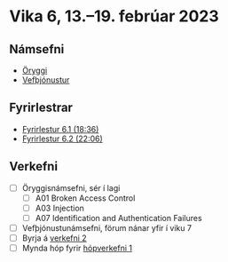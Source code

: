 # Vika 6, 13.–19. febrúar 2023

## Námsefni

- [Öryggi](../namsefni/13.oryggi/)
- [Vefþjónustur](../namsefni/14.vefthjonustur/)

## Fyrirlestrar

- [Fyrirlestur 6.1 (18:36)](https://youtu.be/1KuEJbJJnzw)
- [Fyrirlestur 6.2 (22:06)](https://youtu.be/B_5Ob4m7_Uo)

## Verkefni

- [ ] Öryggisnámsefni, sér í lagi
  - [ ] A01 Broken Access Control
  - [ ] A03 Injection
  - [ ] A07 Identification and Authentication Failures
- [ ] Vefþjónustunámsefni, förum nánar yfir í viku 7
- [ ] Byrja á [verkefni 2](https://github.com/vefforritun/vef2-2023-v2)
- [ ] Mynda hóp fyrir [hópverkefni 1](https://github.com/vefforritun/vef2-2023-h1)
